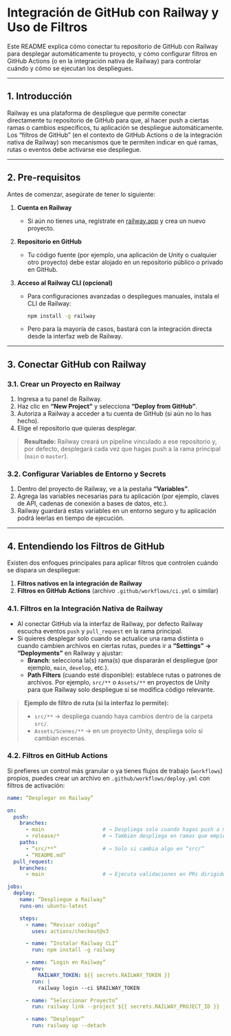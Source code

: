 # Integración de GitHub con Railway y Uso de Filtros

Este README explica cómo conectar tu repositorio de GitHub con Railway para desplegar automáticamente tu proyecto, y cómo configurar filtros en GitHub Actions (o en la integración nativa de Railway) para controlar cuándo y cómo se ejecutan los despliegues.

---

## 1. Introducción

Railway es una plataforma de despliegue que permite conectar directamente tu repositorio de GitHub para que, al hacer push a ciertas ramas o cambios específicos, tu aplicación se despliegue automáticamente. Los “filtros de GitHub” (en el contexto de GitHub Actions o de la integración nativa de Railway) son mecanismos que te permiten indicar en qué ramas, rutas o eventos debe activarse ese despliegue.

---

## 2. Pre-requisitos

Antes de comenzar, asegúrate de tener lo siguiente:

1. **Cuenta en Railway**  
   - Si aún no tienes una, regístrate en [railway.app](https://railway.app/) y crea un nuevo proyecto.

2. **Repositorio en GitHub**  
   - Tu código fuente (por ejemplo, una aplicación de Unity o cualquier otro proyecto) debe estar alojado en un repositorio público o privado en GitHub.

3. **Acceso al Railway CLI (opcional)**  
   - Para configuraciones avanzadas o despliegues manuales, instala el CLI de Railway:  
     ```bash
     npm install -g railway
     ```
   - Pero para la mayoría de casos, bastará con la integración directa desde la interfaz web de Railway.

---

## 3. Conectar GitHub con Railway

### 3.1. Crear un Proyecto en Railway

1. Ingresa a tu panel de Railway.  
2. Haz clic en **“New Project”** y selecciona **“Deploy from GitHub”**.  
3. Autoriza a Railway a acceder a tu cuenta de GitHub (si aún no lo has hecho).  
4. Elige el repositorio que quieras desplegar.  

> **Resultado:** Railway creará un pipeline vinculado a ese repositorio y, por defecto, desplegará cada vez que hagas push a la rama principal (`main` o `master`).

### 3.2. Configurar Variables de Entorno y Secrets

1. Dentro del proyecto de Railway, ve a la pestaña **“Variables”**.  
2. Agrega las variables necesarias para tu aplicación (por ejemplo, claves de API, cadenas de conexión a bases de datos, etc.).  
3. Railway guardará estas variables en un entorno seguro y tu aplicación podrá leerlas en tiempo de ejecución.

---

## 4. Entendiendo los Filtros de GitHub

Existen dos enfoques principales para aplicar filtros que controlen cuándo se dispara un despliegue:

1. **Filtros nativos en la integración de Railway**  
2. **Filtros en GitHub Actions** (archivo `.github/workflows/ci.yml` o similar)

### 4.1. Filtros en la Integración Nativa de Railway

- Al conectar GitHub vía la interfaz de Railway, por defecto Railway escucha eventos `push` y `pull_request` en la rama principal.  
- Si quieres desplegar solo cuando se actualice una rama distinta o cuando cambien archivos en ciertas rutas, puedes ir a **“Settings” → “Deployments”** en Railway y ajustar:  
  - **Branch**: selecciona la(s) rama(s) que dispararán el despliegue (por ejemplo, `main`, `develop`, etc.).  
  - **Path Filters** (cuando esté disponible): establece rutas o patrones de archivos. Por ejemplo, `src/**` o `Assets/**` en proyectos de Unity para que Railway solo despliegue si se modifica código relevante.

> **Ejemplo de filtro de ruta (si la interfaz lo permite):**  
> - `src/**` → despliega cuando haya cambios dentro de la carpeta `src/`.  
> - `Assets/Scenes/**` → en un proyecto Unity, despliega solo si cambian escenas.

### 4.2. Filtros en GitHub Actions

Si prefieres un control más granular o ya tienes flujos de trabajo (`workflows`) propios, puedes crear un archivo en `.github/workflows/deploy.yml` con filtros de activación:

```yaml
name: “Desplegar en Railway”

on:
  push:
    branches:
      - main                   # → Despliega solo cuando hagas push a main
      - release/*              # → También despliega en ramas que empiecen con “release/”
    paths:
      - “src/**”               # → Solo si cambia algo en “src/”
      - “README.md”
  pull_request:
    branches:
      - main                   # → Ejecuta validaciones en PRs dirigidos a main

jobs:
  deploy:
    name: “Despliegue a Railway”
    runs-on: ubuntu-latest

    steps:
      - name: “Revisar código”
        uses: actions/checkout@v3

      - name: “Instalar Railway CLI”
        run: npm install -g railway

      - name: “Login en Railway”
        env:
          RAILWAY_TOKEN: ${{ secrets.RAILWAY_TOKEN }}
        run: |
          railway login --ci $RAILWAY_TOKEN

      - name: “Seleccionar Proyecto”
        run: railway link --project ${{ secrets.RAILWAY_PROJECT_ID }}

      - name: “Desplegar”
        run: railway up --detach
